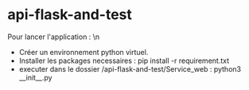 # api-flask-and-test

Pour lancer l'application : \n
  - Créer un environnement python virtuel.
  - Installer les packages necessaires : pip install -r requirement.txt
  - executer dans le dossier /api-flask-and-test/Service_web : python3 \_\_init__.py
